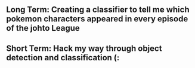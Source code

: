 ## Long Term:  Creating a classifier to tell me which pokemon characters appeared in every episode of the johto League
## Short Term: Hack my way through object detection and classification (:
